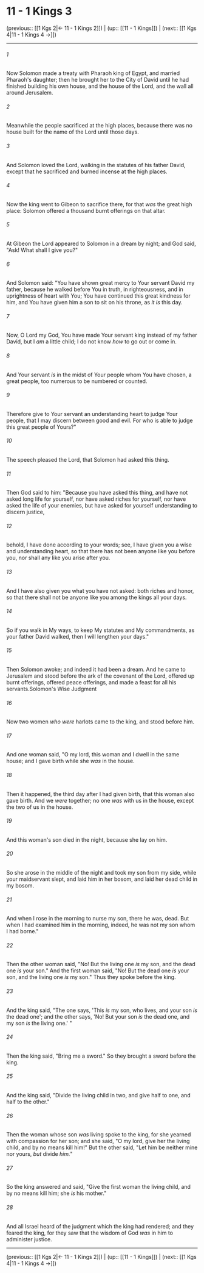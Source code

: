 # 11 - 1 Kings 3

(previous:: [[1 Kgs 2|← 11 - 1 Kings 2]]) | (up:: [[11 - 1 Kings]]) | (next:: [[1 Kgs 4|11 - 1 Kings 4 →]])

***


###### 1 
Now Solomon made a treaty with Pharaoh king of Egypt, and married Pharaoh's daughter; then he brought her to the City of David until he had finished building his own house, and the house of the Lord, and the wall all around Jerusalem. 

###### 2 
Meanwhile the people sacrificed at the high places, because there was no house built for the name of the Lord until those days. 

###### 3 
And Solomon loved the Lord, walking in the statutes of his father David, except that he sacrificed and burned incense at the high places. 

###### 4 
Now the king went to Gibeon to sacrifice there, for that _was_ the great high place: Solomon offered a thousand burnt offerings on that altar. 

###### 5 
At Gibeon the Lord appeared to Solomon in a dream by night; and God said, "Ask! What shall I give you?" 

###### 6 
And Solomon said: "You have shown great mercy to Your servant David my father, because he walked before You in truth, in righteousness, and in uprightness of heart with You; You have continued this great kindness for him, and You have given him a son to sit on his throne, as _it is_ this day. 

###### 7 
Now, O Lord my God, You have made Your servant king instead of my father David, but I _am_ a little child; I do not know _how_ to go out or come in. 

###### 8 
And Your servant _is_ in the midst of Your people whom You have chosen, a great people, too numerous to be numbered or counted. 

###### 9 
Therefore give to Your servant an understanding heart to judge Your people, that I may discern between good and evil. For who is able to judge this great people of Yours?" 

###### 10 
The speech pleased the Lord, that Solomon had asked this thing. 

###### 11 
Then God said to him: "Because you have asked this thing, and have not asked long life for yourself, nor have asked riches for yourself, nor have asked the life of your enemies, but have asked for yourself understanding to discern justice, 

###### 12 
behold, I have done according to your words; see, I have given you a wise and understanding heart, so that there has not been anyone like you before you, nor shall any like you arise after you. 

###### 13 
And I have also given you what you have not asked: both riches and honor, so that there shall not be anyone like you among the kings all your days. 

###### 14 
So if you walk in My ways, to keep My statutes and My commandments, as your father David walked, then I will lengthen your days." 

###### 15 
Then Solomon awoke; and indeed it had been a dream. And he came to Jerusalem and stood before the ark of the covenant of the Lord, offered up burnt offerings, offered peace offerings, and made a feast for all his servants.Solomon's Wise Judgment 

###### 16 
Now two women _who were_ harlots came to the king, and stood before him. 

###### 17 
And one woman said, "O my lord, this woman and I dwell in the same house; and I gave birth while she _was_ in the house. 

###### 18 
Then it happened, the third day after I had given birth, that this woman also gave birth. And we _were_ together; no one _was_ with us in the house, except the two of us in the house. 

###### 19 
And this woman's son died in the night, because she lay on him. 

###### 20 
So she arose in the middle of the night and took my son from my side, while your maidservant slept, and laid him in her bosom, and laid her dead child in my bosom. 

###### 21 
And when I rose in the morning to nurse my son, there he was, dead. But when I had examined him in the morning, indeed, he was not my son whom I had borne." 

###### 22 
Then the other woman said, "No! But the living one _is_ my son, and the dead one _is_ your son." And the first woman said, "No! But the dead one _is_ your son, and the living one _is_ my son." Thus they spoke before the king. 

###### 23 
And the king said, "The one says, 'This _is_ my son, who lives, and your son _is_ the dead one'; and the other says, 'No! But your son _is_ the dead one, and my son _is_ the living one.' " 

###### 24 
Then the king said, "Bring me a sword." So they brought a sword before the king. 

###### 25 
And the king said, "Divide the living child in two, and give half to one, and half to the other." 

###### 26 
Then the woman whose son _was_ living spoke to the king, for she yearned with compassion for her son; and she said, "O my lord, give her the living child, and by no means kill him!" But the other said, "Let him be neither mine nor yours, _but_ divide _him._" 

###### 27 
So the king answered and said, "Give the first woman the living child, and by no means kill him; she _is_ his mother." 

###### 28 
And all Israel heard of the judgment which the king had rendered; and they feared the king, for they saw that the wisdom of God _was_ in him to administer justice.

***

(previous:: [[1 Kgs 2|← 11 - 1 Kings 2]]) | (up:: [[11 - 1 Kings]]) | (next:: [[1 Kgs 4|11 - 1 Kings 4 →]])
